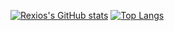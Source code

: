 [![Rexios's GitHub stats](https://github-readme-stats.vercel.app/api?username=Rexios80&theme=radical&count_private=true&show_icons=true&rank_icon=percentile&line_height=24)](https://github.com/anuraghazra/github-readme-stats) [![Top Langs](https://github-readme-stats.vercel.app/api/top-langs/?username=Rexios80&layout=compact&theme=radical&langs_count=8)](https://github.com/anuraghazra/github-readme-stats)
